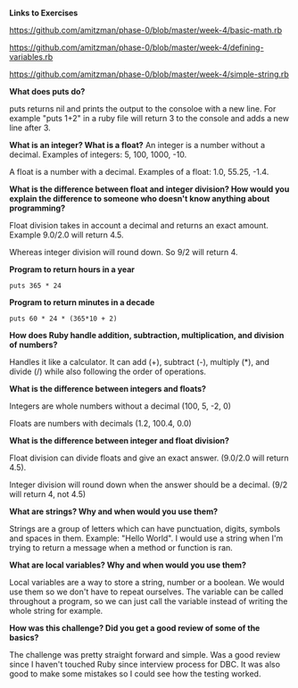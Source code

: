 **Links to Exercises**

https://github.com/amitzman/phase-0/blob/master/week-4/basic-math.rb

https://github.com/amitzman/phase-0/blob/master/week-4/defining-variables.rb

https://github.com/amitzman/phase-0/blob/master/week-4/simple-string.rb


**What does puts do?**

puts returns nil and prints the output to the consoloe with a new line.  For example "puts 1+2" in a ruby file will return 3 to the console and adds a new line after 3.

**What is an integer? What is a float?**
An integer is a number without a decimal.  Examples of integers: 5, 100, 1000, -10.

A float is a number with a decimal.  Examples of a float: 1.0, 55.25, -1.4.

**What is the difference between float and integer division? How would you explain the difference to someone who doesn't know anything about programming?**

Float division takes in account a decimal and returns an exact amount.  Example 9.0/2.0 will return 4.5.

Whereas integer division will round down.  So 9/2 will return 4.

**Program to return hours in a year**
```
puts 365 * 24
```

**Program to return minutes in a decade**
```
puts 60 * 24 * (365*10 + 2)
```


**How does Ruby handle addition, subtraction, multiplication, and division of numbers?**

Handles it like a calculator.  It can add (+), subtract (-), multiply (*), and divide (/) while also following the order of operations.

**What is the difference between integers and floats?**

Integers are whole numbers without a decimal (100, 5, -2, 0)

Floats are numbers with decimals (1.2, 100.4, 0.0)

**What is the difference between integer and float division?**

Float division can divide floats and give an exact answer. (9.0/2.0 will return 4.5).

Integer division will round down when the answer should be a decimal.  (9/2 will return 4, not 4.5)


**What are strings? Why and when would you use them?**

Strings are a group of letters which can have punctuation, digits, symbols and spaces in them.  Example: "Hello World".  I would use a string when I'm trying to return a message when a method or function is ran.

**What are local variables? Why and when would you use them?**

Local variables are a way to store a string, number or a boolean.  We would use them so we don't have to repeat ourselves.  The variable can be called throughout a program, so we can just call the variable instead of writing the whole string for example.

**How was this challenge? Did you get a good review of some of the basics?**

The challenge was pretty straight forward and simple.  Was a good review since I haven't touched Ruby since interview process for DBC.  It was also good to make some mistakes so I could see how the testing worked.